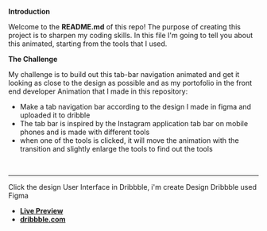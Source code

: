 <b>Introduction</b>

Welcome to the <b>README.md</b> of this repo! The purpose of creating this project is to sharpen my coding skills.
In this file I'm going to tell you about this animated, starting from the tools that I used.


<b>The Challenge</b>


 My challenge is to build out this tab-bar navigation animated and get it looking as close to the design as possible and as my portofolio in the front end developer
 Animation that I made in this repository:
          <ul>
            <li>
                Make a tab navigation bar according to the design I made in figma and uploaded it to dribble
            </li>
            <li>
                The tab bar is inspired by the Instagram application tab bar on mobile phones and is made with different tools
            </li>
            <li>
                when one of the tools is clicked, it will move the animation with the transition and slightly enlarge the tools to find out the tools
            </li>
         </ul>      
            </li>
        </ul>
        
<hr>

Click the design User Interface in Dribbble, i'm create Design Dribbble used Figma
<br>
        <ul>
        <li>
        <a href="https://tab-bar-navigation-animated.akbarfkri.repl.co/">
        <b>Live Preview</b>
        </a>
        </li>
        <li><a href = "https://dribbble.com/shots/20806132-Tab-Bar-Navigation-Animated">
        <b>dribbble.com</b>
        </a>
        </li>
        </ul>





